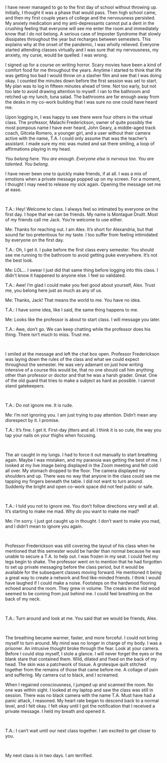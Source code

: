 I have never managed to go to the first day of school without throwing up. Initially, I thought it was a phase that would pass. Then high school came, and then my first couple years of college and the nervousness persisted. My anxiety medication and my anti-depressants cannot put a dent in the crushing feeling that everyone will see me enter the room and immediately know that I do not belong. A serious case of Imposter Syndrome that slowly dissipates throughout the year but recharges between semesters. This explains why at the onset of the pandemic, I was wholly relieved. Everyone started attending classes virtually and I was sure that my nervousness, my anxiety, my curse, would be quelled. I was wrong.

I signed up for a course on writing horror. Scary movies have been a kind of comfort food for me throughout the years. Anytime I started to think that life was getting too bad I would throw on a slasher film and see that I was doing okay. I counted the minutes down before the first session was set to start. My plan was to log in fifteen minutes ahead of time. Not too early, but not too late to avoid drawing attention to myself. I ran to the bathroom and retched up my lunch, tuna salad. The bathrooms are far enough away from the desks in my co-work building that I was sure no one could have heard me.

Upon logging in, I was happy to see there were four others in the virtual class. The professor, Malachi Frederickson, owner of quite possibly the most pompous name I have ever heard, John Geary, a middle-aged track coach, Gitcela Romero, a younger girl, and a user without their camera active with the name, T.A. I could only assume that was the teacher’s assistant. I made sure my mic was muted and sat there smiling, a loop of affirmations playing in my head.

*You belong here. You are enough. Everyone else is nervous too. You are talented. You belong.*

I have never been one to quickly make friends, if at all. I was a mix of emotions when a private message popped up on my screen. For a moment, I thought I may need to release my sick again. Opening the message set me at ease.

&#x200B;

T.A.: Hey! Welcome to class. I always feel so intimated by everyone on the first day. I hope that we can be friends. My name is Montague Druitt. Most of my friends call me Jack. You’re welcome to use either.

Me: Thanks for reaching out. I am Alex. It’s short for Alexandria, but that sound far too pretentious for my taste. I too suffer from feeling intimidated by everyone on the first day.

T.A.: Oh, I get it. I puke before the first class every semester. You should see me running to the bathroom to avoid getting puke everywhere. It’s not the best look.

Me: LOL… I swear I just did that same thing before logging into this class. I didn’t know it happened to anyone else. I feel so validated.

T.A.: Awe! I’m glad I could make you feel good about yourself, Alex. Trust me, you belong here just as much as any of us.

Me: Thanks, Jack! That means the world to me. You have no idea.

T.A.: I have some idea, like I said, the same thing happens to me.

Me: Looks like the professor is about to start class. I will message you later.

T.A.: Awe, don’t go. We can keep chatting while the professor does his thing. There isn’t much to miss. Trust me.

&#x200B;

I smiled at the message and left the chat box open. Professor Frederickson was laying down the rules of the class and what we could expect throughout the semester. He was very adamant on just how writing intensive of a course this would be, that no one should call him anything other than professor or doctor and that he was a harsh grader. Great. One of the old guard that tries to make a subject as hard as possible. I cannot stand gatekeepers.

&#x200B;

T.A.: Do not ignore me. It is rude.

Me: I’m not ignoring you. I am just trying to pay attention. Didn’t mean any disrespect by it. I promise.

T.A.: It’s fine. I get it. First-day jitters and all. I think it is so cute, the way you tap your nails on your thighs when focusing.

&#x200B;

The air caught in my lungs. I had to force it out manually to start breathing again. Maybe I was mistaken, and my paranoia was getting the best of me. I looked at my live image being displayed in the Zoom meeting and felt cold all over. My stomach dropped to the floor. The camera displayed my shoulders and up. There was no way that anyone in the class could see me tapping my fingers beneath the table. I did not want to turn around. Suddenly the bright and open co-work space did not feel public or safe.

&#x200B;

T.A.: I told you not to ignore me. You don’t follow directions very well at all. It’s starting to make me mad. Why do you want to make me mad?

Me: I’m sorry. I just got caught up in thought. I don’t want to make you mad, and I didn’t mean to ignore you again.

&#x200B;

Professor Frederickson was still covering the layout of his class when he mentioned that this semester would be harder than normal because he was unable to secure a T.A. to help out. I was frozen in my seat. I could feel my legs begin to shake. The professor went on to mention that he had forgotten to set up private messaging before the class period, but it would be available for the subsequent classes moving forward. He mentioned it being a great way to create a network and find like-minded friends. I think I would have laughed if I could make a noise. Footsteps on the hardwood flooring echoed around the room. They grew in volume. The creaks in the old wood seemed to be coming from just behind me. I could feel breathing on the back of my neck. 

&#x200B;

T.A.: Turn around and look at me. You said that we would be friends, Alex.

&#x200B;

The breathing became warmer, faster, and more forceful. I could not bring myself to turn around. My mind was no longer in charge of my body. I was a prisoner. An intrusive thought broke through the fear. Look at your camera. Before I could stop myself, I stole a glance. I will never forget the eyes or the blank stare that contained them. Wild, dilated and fixed on the back of my head. The skin was a patchwork of tissue. A grotesque quilt stitched together from the remains of those that came before me. A collage of pain and suffering. My camera cut to black, and I screamed.

When I regained consciousness, I jumped up and scanned the room. No one was within sight. I looked at my laptop and saw the class was still in session. There was no black camera with the name T.A. Must have had a panic attack, I reasoned. My heart rate began to descend back to a normal level, and I felt okay. I felt okay until I got the notification that I received a private message. I held my breath and opened it.

&#x200B;

T.A.: I can’t wait until our next class together. I am excited to get closer to you.

&#x200B;

My next class is in two days. I am terrified.